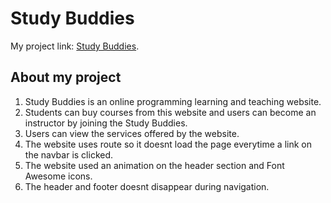# Study Buddies


My project link: [Study Buddies](https://elated-yalow-90af5b.netlify.app/home).

## About my project
<ol>
    <li>Study Buddies is an online programming learning and teaching website.</li>
    <li>Students can buy courses from this website and users can become an instructor by joining the Study Buddies.</li>
    <li>Users can view the services offered by the website.
    <li>The website uses route so it doesnt load the page everytime a link on the navbar is clicked.</li>
    <li>The website used an animation on the header section and Font Awesome icons.</li>
    <li>The header and footer doesnt disappear during navigation.</li>
</ol>